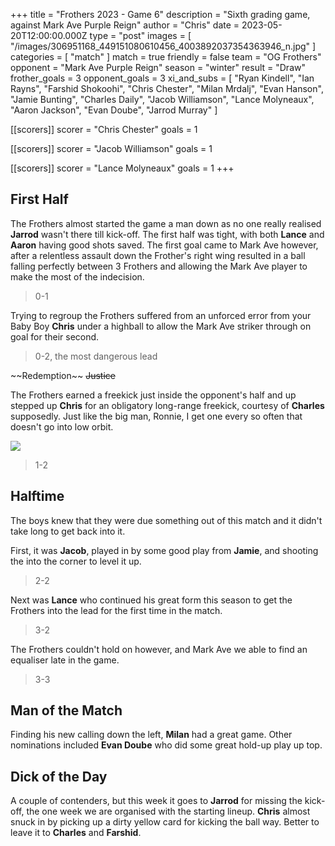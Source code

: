 +++
title = "Frothers 2023 - Game 6"
description = "Sixth grading game, against Mark Ave Purple Reign"
author = "Chris"
date = 2023-05-20T12:00:00.000Z
type = "post"
images = [
  "/images/306951168_449151080610456_4003892037354363946_n.jpg"
]
categories = [ "match" ]
match = true
friendly = false
team = "OG Frothers"
opponent = "Mark Ave Purple Reign"
season = "winter"
result = "Draw"
frother_goals = 3
opponent_goals = 3
xi_and_subs = [
  "Ryan Kindell",
  "Ian Rayns",
  "Farshid Shokoohi",
  "Chris Chester",
  "Milan Mrdalj",
  "Evan Hanson",
  "Jamie Bunting",
  "Charles Daily",
  "Jacob Williamson",
  "Lance Molyneaux",
  "Aaron Jackson",
  "Evan Doube",
  "Jarrod Murray"
]

[[scorers]]
scorer = "Chris Chester"
goals = 1

[[scorers]]
scorer = "Jacob Williamson"
goals = 1

[[scorers]]
scorer = "Lance Molyneaux"
goals = 1
+++

## First Half

The Frothers almost started the game a man down as no one really realised **Jarrod** wasn't there till kick-off. The first half was tight, with both **Lance** and **Aaron** having good shots saved. The first goal came to Mark Ave however, after a relentless assault down the Frother's right wing resulted in a ball falling perfectly between 3 Frothers and allowing the Mark Ave player to make the most of the indecision.

> 0-1

Trying to regroup the Frothers suffered from an unforced error from your Baby Boy **Chris** under a highball to allow the Mark Ave striker through on goal for their second.

> 0-2, the most dangerous lead

\~~Redemption~~ ~~Justice~~

The Frothers earned a freekick just inside the opponent's half and up stepped up **Chris** for an obligatory long-range freekick, courtesy of **Charles** supposedly. Just like the big man, Ronnie, I get one every so often that doesn't go into low orbit.

![](https://media.giphy.com/media/8Ov1W010fwdQ4/giphy.gif)

> 1-2

## Halftime

The boys knew that they were due something out of this match and it didn't take long to get back into it.

First, it was **Jacob**, played in by some good play from **Jamie**, and shooting the into the corner to level it up.

> 2-2

Next was **Lance** who continued his great form this season to get the Frothers into the lead for the first time in the match.

> 3-2

The Frothers couldn't hold on however, and Mark Ave we able to find an equaliser late in the game.

> 3-3

## Man of the Match

Finding his new calling down the left, **Milan** had a great game. Other nominations included **Evan Doube** who did some great hold-up play up top.

## Dick of the Day

A couple of contenders, but this week it goes to **Jarrod** for missing the kick-off, the one week we are organised with the starting lineup. **Chris** almost snuck in by picking up a dirty yellow card for kicking the ball way. Better to leave it to **Charles** and **Farshid**.
